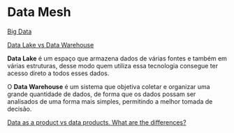 # Data Mesh

[Big Data](https://www.alura.com.br/artigos/big-data)

[Data Lake vs Data Warehouse](https://www.alura.com.br/artigos/data-lake-vs-data-warehouse)

**Data Lake** é um espaço que armazena dados de várias fontes e também em várias estruturas, desse modo quem utiliza essa tecnologia consegue ter acesso direto a todos esses dados.

O **Data Warehouse** é um sistema que objetiva coletar e organizar uma grande quantidade de dados, de forma que os dados possam ser analisados de uma forma mais simples, permitindo a melhor tomada de decisão.

[Data as a product vs data products. What are the differences?](https://towardsdatascience.com/data-as-a-product-vs-data-products-what-are-the-differences-b43ddbb0f123)

